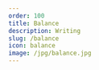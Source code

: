 ```yaml
---
order: 100
title: Balance
description: Writing
slug: /balance
icon: balance
image: /jpg/balance.jpg
---
```

